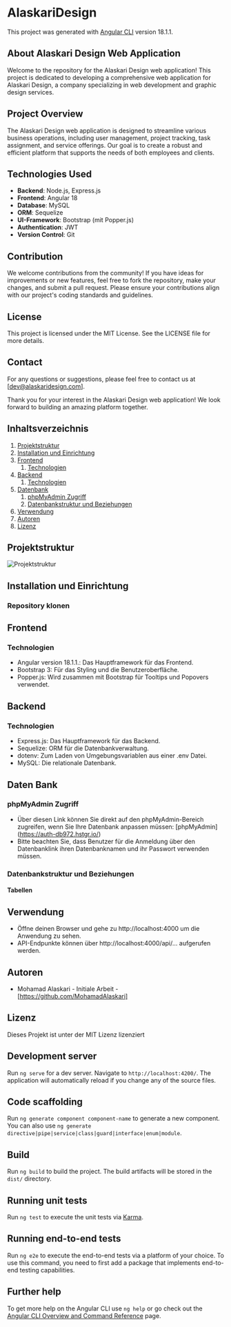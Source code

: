 # AlaskariDesign

This project was generated with [Angular CLI](https://github.com/angular/angular-cli) version 18.1.1.

## About Alaskari Design Web Application

Welcome to the repository for the Alaskari Design web application! This project is dedicated to developing a comprehensive web application for Alaskari Design, a company specializing in web development and graphic design services.

## Project Overview

The Alaskari Design web application is designed to streamline various business operations, including user management, project tracking, task assignment, and service offerings. Our goal is to create a robust and efficient platform that supports the needs of both employees and clients.

## Technologies Used

- **Backend**: Node.js, Express.js
- **Frontend**: Angular 18
- **Database**: MySQL
- **ORM**: Sequelize
- **UI-Framework**: Bootstrap (mit Popper.js)
- **Authentication**: JWT
- **Version Control**: Git

## Contribution

We welcome contributions from the community! If you have ideas for improvements or new features, feel free to fork the repository, make your changes, and submit a pull request. Please ensure your contributions align with our project's coding standards and guidelines.

## License

This project is licensed under the MIT License. See the LICENSE file for more details.

## Contact

For any questions or suggestions, please feel free to contact us at [dev@alaskaridesign.com].

Thank you for your interest in the Alaskari Design web application! We look forward to building an amazing platform together.



## Inhaltsverzeichnis

1. [Projektstruktur](#projektstruktur)
2. [Installation und Einrichtung](#installation-und-einrichtung)
3. [Frontend](#frontend)
   1. [Technologien](#Technologien)
4. [Backend](#backend)
   1. [Technologien](#Technologien)
5. [Datenbank](#datenbank)
   1. [phpMyAdmin Zugriff](#phpmyadmin-zugriff)
   2. [Datenbankstruktur und Beziehungen](#datenbankstruktur-und-beziehungen)
6. [Verwendung](#verwendung)
7. [Autoren](#autoren)
8. [Lizenz](#lizenz)

## Projektstruktur

![Projektstruktur](path/to/your/project-structure-diagram.png)

## Installation und Einrichtung

### Repository klonen

## Frontend

### Technologien

- Angular version 18.1.1.: Das Hauptframework für das Frontend.
- Bootstrap 3: Für das Styling und die Benutzeroberfläche.
- Popper.js: Wird zusammen mit Bootstrap für Tooltips und Popovers verwendet.

## Backend

### Technologien

- Express.js: Das Hauptframework für das Backend.
- Sequelize: ORM für die Datenbankverwaltung.
- dotenv: Zum Laden von Umgebungsvariablen aus einer .env Datei.
- MySQL: Die relationale Datenbank.

## Daten Bank

### phpMyAdmin Zugriff

- Über diesen Link können Sie direkt auf den phpMyAdmin-Bereich zugreifen, wenn Sie Ihre Datenbank anpassen müssen:
  [phpMyAdmin] (https://auth-db972.hstgr.io/)
- Bitte beachten Sie, dass Benutzer für die Anmeldung über den Datenbanklink ihren Datenbanknamen und ihr Passwort verwenden müssen.

### Datenbankstruktur und Beziehungen

#### Tabellen

## Verwendung

- Öffne deinen Browser und gehe zu http://localhost:4000 um die Anwendung zu sehen.
- API-Endpunkte können über http://localhost:4000/api/... aufgerufen werden.

## Autoren

- Mohamad Alaskari - Initiale Arbeit - [https://github.com/MohamadAlaskari]

## Lizenz

Dieses Projekt ist unter der MIT Lizenz lizenziert

## Development server

Run `ng serve` for a dev server. Navigate to `http://localhost:4200/`. The application will automatically reload if you change any of the source files.

## Code scaffolding

Run `ng generate component component-name` to generate a new component. You can also use `ng generate directive|pipe|service|class|guard|interface|enum|module`.

## Build

Run `ng build` to build the project. The build artifacts will be stored in the `dist/` directory.

## Running unit tests

Run `ng test` to execute the unit tests via [Karma](https://karma-runner.github.io).

## Running end-to-end tests

Run `ng e2e` to execute the end-to-end tests via a platform of your choice. To use this command, you need to first add a package that implements end-to-end testing capabilities.

## Further help

To get more help on the Angular CLI use `ng help` or go check out the [Angular CLI Overview and Command Reference](https://angular.dev/tools/cli) page.

```

```
